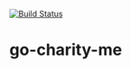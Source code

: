 [![Build Status](https://travis-ci.com/hadv/go-charity-me.svg?branch=master)](https://travis-ci.com/hadv/go-charity-me)

# go-charity-me
